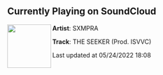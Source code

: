 ## Currently Playing on SoundCloud

[<img align="left" width="100" src="https://i1.sndcdn.com/artworks-zswhdUS7Jxln4Q41-azzK4w-t500x500.jpg">](https://soundcloud.com/sxmpra/the-seeker-prod-isvvc)

**Artist**: SXMPRA 

**Track**: THE SEEKER (Prod. ISVVC)

Last updated at 05/24/2022 18:08
